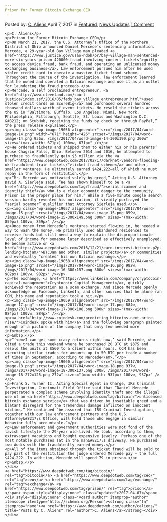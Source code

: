 ```yaml
---
Prison for Former Bitcoin Exchange CEO
---
```

<article class="post-listing post-19048 post type-post status-publish format-standard has-post-thumbnail hentry  tag-bitcoin tag-ceo tag-exchange tag-prison">
    <div class="post-inner">
        <span>Posted by: <a href="https://www.deepdotweb.com/author/caliens/" title="">C. Aliens </a></span>
    <span>April 7, 2017</span>
    <span>in <a href="https://www.deepdotweb.com/category/deepdot-news/" rel="category tag">Featured</a>, <a href="https://www.deepdotweb.com/category/news-updates/" rel="category tag">News Updates</a></span>
    <span><a href="https://www.deepdotweb.com/2017/04/07/prison-former-bitcoin-exchange-ceo/#comments">1 Comment</a></span>
    </p>
    <div class="clear"></div>
    
    <p>C. Aliens</p>
    <p>Prison for Former Bitcoin Exchange CEO</p>
    <p>On March 21, 2017, the U.S. Attorney’s Office of the Northern District of Ohio announced Daniel Mercede’s sentencing information. Mercede, a 29-year-old Bay Village man pleaded <a href="https://www.justice.gov/usao-ndoh/pr/bay-village-man-sentenced-more-six-years-prison-420000-fraud-involving-concert-tickets">guilty to access device fraud, bank fraud, and operating an unlicensed money exchanging business</a>. Law enforcement pursued him after he used stolen credit card to operate a massive ticket fraud scheme. Throughout the course of the investigation, law enforcement learned that he owned and operated a Bitcoin exchange and use it as an outlet for laundering the fraud proceeds.</p>
    <p>Mercede, a self proclaimed entrepreneur, <a href="http://www.cleveland.com/court-justice/index.ssf/2016/05/feds_bay_village_entrepreneur.html">used stolen credit cards on ScoreBig</a> and purchased several hundred thousand dollars worth of event tickets. He resold the tickets across the US in “Baltimore, Buffalo, Los Angeles, Miami, New York, Philadelphia, Pittsburgh, Seattle, St. Louis and Washington D.C. &#8212; on StubHub, receiving the funds by check or through PayPal,” the press release explained.</p>
    <p><img class="wp-image-19056 aligncenter" src="/imgs/2017/04/word-image-14.png" width="671" height="426" srcset="/imgs/2017/04/word-image-14.png 936w, /imgs/2017/04/word-image-14-300x190.png 300w" sizes="(max-width: 671px) 100vw, 671px" /></p>
    <p>He ordered tickets and shipped them to either his or his parents’ house Chagrin Falls, Ohio. Between 2014 and 2016, he attempted to purchase to fraudulently gain $3 million via the <a href="https://www.deepdotweb.com/2017/02/17/darknet-vendors-flooding-uk-fraudulent-train-tickets/">ticket fraud scheme</a> and other, smaller ventures. He ultimately earned $424,222—all of which he must repay in the form of restitution.</p>
    <p>“Mr. Mercede was motivated solely by greed,” Acting U.S. Attorney David A. Sierleja said. “He has shown himself to be a <a href="https://www.deepdotweb.com/tag/fraud/">serial scammer and identity thief</a> who is a clear economic danger to the community. Prison is the proper place for him.” While a five-minute Google search session hardly revealed his motivation, it vividly portrayed the “serial scammer” qualifier that Attorney Sierleja used.</p>
    <p><img class="wp-image-19057 aligncenter" src="/imgs/2017/04/word-image-15.png" srcset="/imgs/2017/04/word-image-15.png 859w, /imgs/2017/04/word-image-15-300x149.png 300w" sizes="(max-width: 859px) 100vw, 859px" /></p>
    <p>Once money from Mercede’s ventures started flowing in, he needed a way to wash the money. He primarily used abandoned residences to receive funds but still need a way to explain the disproportionate level of income for someone later described as effectively unemployed. He became active on <a href="https://www.deepdotweb.com/2016/12/21/earn-interest-bitcoin-p2p-lending-btcjam/">BTCJam and other, similar projects</a> or communities and eventually “created” his own Bitcoin exchange.</p>
    <p><img class="wp-image-19058 aligncenter" src="/imgs/2017/04/word-image-16.png" srcset="/imgs/2017/04/word-image-16.png 982w, /imgs/2017/04/word-image-16-300x157.png 300w" sizes="(max-width: 982px) 100vw, 982px" /></p>
    <p>The exchange, <a href="https://www.linkedin.com/company/cryptocoin-capital-management">Cryptocoin Capital Management</a>, quickly achieved the reputation as a scam exchange. And since Mercede openly acknowledge on Facebook, LinkedIn, and other sources that he alone ran CCM, his name and reputation took a hit.</p>
    <p><img class="wp-image-19059 aligncenter" src="/imgs/2017/04/word-image-17.png" srcset="/imgs/2017/04/word-image-17.png 884w, /imgs/2017/04/word-image-17-300x108.png 300w" sizes="(max-width: 884px) 100vw, 884px" /></p>
    <p><a href="http://www.coindesk.com/predicting-bitcoins-next-price-rise/">Coindesk spoke with him</a> and the following paragraph painted enough of a picture of the company that only few needed more information.</p>
    <p>&nbsp;</p>
    <p>“‘<em>I can get some crazy returns right now,’ said Mercede, who cited a trade this weekend where he purchased 20 BTC at $375 and resold the units at $560 to a client within hours. CCM has been executing similar trades for amounts up to 50 BTC per trade a number of times in September, according to Mercede</em>.”</p>
    <p><img class="wp-image-19060 aligncenter" src="/imgs/2017/04/word-image-18.png" srcset="/imgs/2017/04/word-image-18.png 937w, /imgs/2017/04/word-image-18-300x137.png 300w, /imgs/2017/04/word-image-18-272x125.png 272w" sizes="(max-width: 937px) 100vw, 937px" /></p>
    <p>Frank S. Turner II, Acting Special Agent in Charge, IRS Criminal Investigation, Cincinnati Field Office said that “Daniel Mercede perpetrated a complex scheme involving identity theft and the illegal use of an <a href="https://www.deepdotweb.com/tag/bitcoin/">unlicensed bitcoin exchange service</a> that was driven by insatiable greed and a blatant disregard for the tremendous damage inflicted on innocent victims.” He continued “be assured that IRS Criminal Investigation, together with our law enforcement partners and the U.S. Attorney&#8217;s Office, will hold those who engage in similar behavior fully accountable.”</p>
    <p>Law enforcement and government authorities were not fond of the lavish lifestyle the 29-year old-lived. He took, according to them, extravagant vacations and bought expensive jewelry. Perhaps one of the most notable purchases sat in the man&#8217;s driveway. He purchased two Audis with the fraudulently earned money.</p>
    <p>All of the items obtained through the ticket fraud will be sold to pay part of the restitution the judge ordered Mercede pay – the full $424,222. In addition, Mercede will spend 79 in prison.</p>
    <p>&nbsp;</p>
    </div>
    <a href="https://www.deepdotweb.com/tag/bitcoin/" rel="tag">bitcoin</a> <a href="https://www.deepdotweb.com/tag/ceo/" rel="tag">ceo</a> <a href="https://www.deepdotweb.com/tag/exchange/" rel="tag">exchange</a> <a href="https://www.deepdotweb.com/tag/prison/" rel="tag">prison</a></span> <span style="display:none" class="updated">2017-04-07</span>
    <div style="display:none" class="vcard author" itemprop="author" itemscope itemtype="http://schema.org/Person"><strong class="fn" itemprop="name"><a href="https://www.deepdotweb.com/author/caliens/" title="Posts by C. Aliens" rel="author">C. Aliens</a></strong></div>
    </div>
</article>

